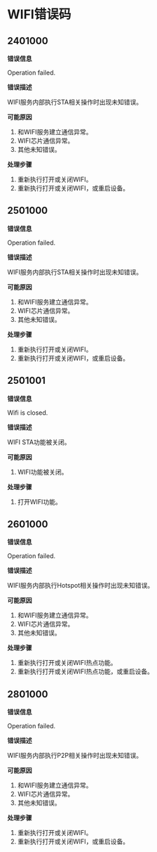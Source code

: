 # WIFI错误码

## 2401000

**错误信息**

Operation failed.

**错误描述**

WIFI服务内部执行STA相关操作时出现未知错误。

**可能原因**

1. 和WIFI服务建立通信异常。
2. WIFI芯片通信异常。
3. 其他未知错误。

**处理步骤**

1. 重新执行打开或关闭WIFI。
2. 重新执行打开或关闭WIFI，或重启设备。

## 2501000

**错误信息**

Operation failed.

**错误描述**

WIFI服务内部执行STA相关操作时出现未知错误。

**可能原因**

1. 和WIFI服务建立通信异常。
2. WIFI芯片通信异常。
3. 其他未知错误。

**处理步骤**

1. 重新执行打开或关闭WIFI。
2. 重新执行打开或关闭WIFI，或重启设备。

## 2501001

**错误信息**

Wifi is closed.

**错误描述**

WIFI STA功能被关闭。

**可能原因**

1. WIFI功能被关闭。

**处理步骤**

1. 打开WIFI功能。

## 2601000

**错误信息**

Operation failed.

**错误描述**

WIFI服务内部执行Hotspot相关操作时出现未知错误。

**可能原因**

1. 和WIFI服务建立通信异常。
2. WIFI芯片通信异常。
3. 其他未知错误。

**处理步骤**

1. 重新执行打开或关闭WIFI热点功能。
2. 重新执行打开或关闭WIFI热点功能，或重启设备。

## 2801000

**错误信息**

Operation failed.

**错误描述**

WIFI服务内部执行P2P相关操作时出现未知错误。

**可能原因**

1. 和WIFI服务建立通信异常。
2. WIFI芯片通信异常。
3. 其他未知错误。

**处理步骤**

1. 重新执行打开或关闭WIFI。
2. 重新执行打开或关闭WIFI，或重启设备。

